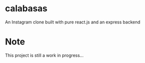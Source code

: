 # calabasas
An Instagram clone built with pure react.js and an express backend

# Note 

This project is still a work in progress...
